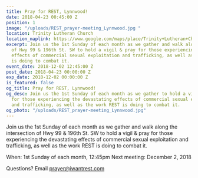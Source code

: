 ```yaml
---
title: Pray for REST, Lynnwood!
date: 2018-04-23 00:45:00 Z
position: 1
image: "/uploads/REST_prayer-meeting_Lynnwood.jpg "
location: Trinity Lutheran Church
location_maplink: https://www.google.com/maps/place/Trinity+Lutheran+Church/@47.8214856,-122.3201787,17z/data=!3m1!4b1!4m5!3m4!1s0x54900531491393a1:0x7386201b23a64eb1!8m2!3d47.821482!4d-122.31799
excerpt: Join us the 1st Sunday of each month as we gather and walk along the intersection
  of Hwy 99 & 196th St. SW to hold a vigil & pray for those experiencing the devastating
  effects of commercial sexual exploitation and trafficking, as well as the work REST
  is doing to combat it.
event_date: 2018-12-02 12:45:00 Z
post_date: 2018-04-23 00:00:00 Z
exp_date: 2018-12-02 00:00:00 Z
is_featured: false
og_title: Pray for REST, Lynnwood!
og_desc: Join us the 1st Sunday of each month as we gather to hold a vigil & pray
  for those experiencing the devastating effects of commercial sexual exploitation
  and trafficking, as well as the work REST is doing to combat it.
og_photo: "/uploads/REST_prayer-meeting_Lynnwood.jpg"
---
```


Join us the 1st Sunday of each month as we gather and walk along the intersection of Hwy 99 & 196th St. SW to hold a vigil & pray for those experiencing the devastating effects of commercial sexual exploitation and trafficking, as well as the work REST is doing to combat it.

When: 1st Sunday of each month, 12:45pm
Next meeting: December 2, 2018

Questions? Email [prayer@iwantrest.com](mailto:prayer@iwantrest.com)